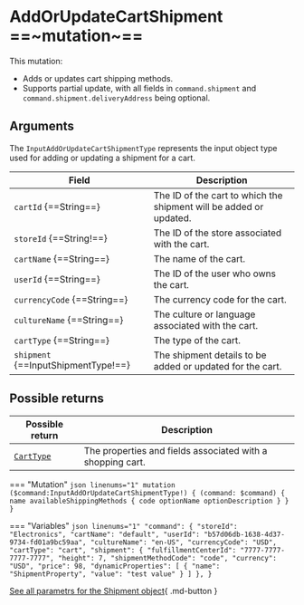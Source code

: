 # AddOrUpdateCartShipment ==~mutation~==

This mutation:

* Adds or updates cart shipping methods. 
* Supports partial update, with all fields in `command.shipment` and `command.shipment.deliveryAddress` being optional.

## Arguments

The `InputAddOrUpdateCartShipmentType` represents the input object type used for adding or updating a shipment for a cart. 

| Field                     | Description                                                      |
|---------------------------|------------------------------------------------------------------|
| `cartId` {==String==}                   | The ID of the cart to which the shipment will be added or updated. |
| `storeId` {==String!==}                | The ID of the store associated with the cart.                       |
| `cartName` {==String==}                 | The name of the cart.                                              |
| `userId` {==String==}                   | The ID of the user who owns the cart.                               |
| `currencyCode` {==String==}             | The currency code for the cart.                                    |
| `cultureName` {==String==}              | The culture or language associated with the cart.                   |
| `cartType` {==String==}                 | The type of the cart.                                              |
| `shipment` {==InputShipmentType!==} | The shipment details to be added or updated for the cart.           |

## Possible returns

| Possible return                                          	| Description                                                 	|
|---------------------------------------------------------	|------------------------------------------------------------	|
| [`CartType`](../objects/cart-type.md)                   	|  The properties and fields associated with a shopping cart.  	|


=== "Mutation"
    ```json linenums="1"
    mutation ($command:InputAddOrUpdateCartShipmentType!)
    {
        (command: $command)
        {
            name
            availableShippingMethods
            {
            code
            optionName
            optionDescription
            }
        }
    }
    ```

=== "Variables"
    ```json linenums="1"
    "command": {
        "storeId": "Electronics",
        "cartName": "default",
        "userId": "b57d06db-1638-4d37-9734-fd01a9bc59aa",
        "cultureName": "en-US",
        "currencyCode": "USD",
        "cartType": "cart",
        "shipment": {
            "fulfillmentCenterId": "7777-7777-7777-7777",
            "height": 7,
            "shipmentMethodCode": "code",
            "currency": "USD",
            "price": 98,
            "dynamicProperties": [
                {
                    "name": "ShipmentProperty",
                    "value": "test value"
                }
            ]
        },
    }
    ```

[See all parametrs for the Shipment object](https://github.com/VirtoCommerce/vc-module-experience-api/blob/dev/src/XPurchase/VirtoCommerce.XPurchase/Schemas/InputShipmentType.cs){ .md-button }